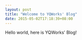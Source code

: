 ```yaml
---
layout: post
title: "Welcome to YQWorks' Blog"
date: 2015-05-02T17:18:39+08:00
---
```

Hello world, here is YQWorks' Blog!
